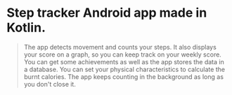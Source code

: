 # Step tracker Android app made in Kotlin.

 > The app detects movement and counts your steps. It also displays your score on a graph, so you can keep track on your weekly score.
You can get some achievements as well as the app stores the data in a database. You can set your physical characteristics to calculate the burnt calories.
The app keeps counting in the background as long as you don't close it.